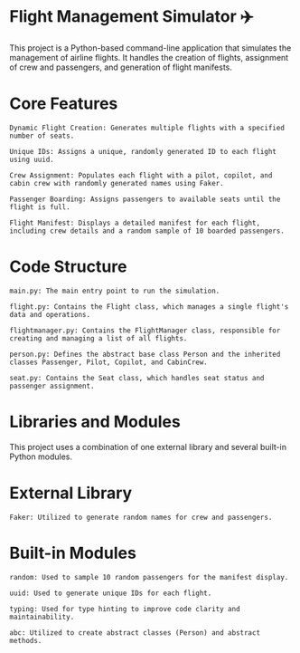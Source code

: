 # Flight Management Simulator ✈️

This project is a Python-based command-line application that simulates the management of airline flights. It handles the creation of flights, assignment of crew and passengers, and generation of flight manifests.

# Core Features

    Dynamic Flight Creation: Generates multiple flights with a specified number of seats.

    Unique IDs: Assigns a unique, randomly generated ID to each flight using uuid.

    Crew Assignment: Populates each flight with a pilot, copilot, and cabin crew with randomly generated names using Faker.

    Passenger Boarding: Assigns passengers to available seats until the flight is full.

    Flight Manifest: Displays a detailed manifest for each flight, including crew details and a random sample of 10 boarded passengers.

# Code Structure

    main.py: The main entry point to run the simulation.

    flight.py: Contains the Flight class, which manages a single flight's data and operations.

    flightmanager.py: Contains the FlightManager class, responsible for creating and managing a list of all flights.

    person.py: Defines the abstract base class Person and the inherited classes Passenger, Pilot, Copilot, and CabinCrew.

    seat.py: Contains the Seat class, which handles seat status and passenger assignment.

# Libraries and Modules

This project uses a combination of one external library and several built-in Python modules.

# External Library

    Faker: Utilized to generate random names for crew and passengers.

# Built-in Modules

    random: Used to sample 10 random passengers for the manifest display.

    uuid: Used to generate unique IDs for each flight.

    typing: Used for type hinting to improve code clarity and maintainability.

    abc: Utilized to create abstract classes (Person) and abstract methods.